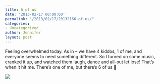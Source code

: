 ```yaml
---
title: 6 of us
date: '2013-02-17 00:00:00'
permalink: "/2013/02/17/20132166-of-us/"
categories:
- Uncategorized
author: Jennifer
layout: post
---
```


Feeling overwhelmed today. As in &#8211; we have 4 kiddos, 1 of me, and everyone seems to need something different. So I turned on some music, cranked it up, and watched them laugh, dance and all-out let lose! That&#8217;s when it hit me. There&#8217;s one of me, but there&#8217;s 6 of us 🙂<br style="color: rgb(0, 0, 0); font-family: Helvetica; font-size: medium; letter-spacing: normal; line-height: normal; " />

![](http://static1.squarespace.com/static/50db6bb3e4b015296cd43789/50dfa5b1e4b0dc6320e0b5ea/51214f7de4b02be7eddc9d84/1363551052038/iphone-%28null%29-0.jpg)
